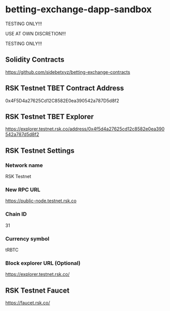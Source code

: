 # betting-exchange-dapp-sandbox

TESTING ONLY!!!

USE AT OWN DISCRETION!!!

TESTING ONLY!!!

## Solidity Contracts

https://github.com/sidebetxyz/betting-exchange-contracts

## RSK Testnet TBET Contract Address

0x4F5D4a27625Cd12C8582E0ea390542a787D5d8f2

## RSK Testnet TBET Explorer

https://explorer.testnet.rsk.co/address/0x4f5d4a27625cd12c8582e0ea390542a787d5d8f2

## RSK Testnet Settings

### Network name
RSK Testnet
### New RPC URL
https://public-node.testnet.rsk.co
### Chain ID
31
### Currency symbol
tRBTC
### Block explorer URL (Optional)
https://explorer.testnet.rsk.co/

## RSK Testnet Faucet

https://faucet.rsk.co/
